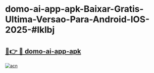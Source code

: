 # domo-ai-app-apk-Baixar-Gratis-Ultima-Versao-Para-Android-IOS-2025-#lklbj

# <h2><a href="https://ainizakaria.my?title=domo-ai-app-apk&ref=22M">🔗👉 🔴 domo-ai-app-apk</a></h2>

[![acn](https://github.com/user-attachments/assets/0f9c940e-d8b0-45ae-aac7-cd30a18b3e1c)](https://ainizakaria.my?title=domo-ai-app-apk&ref=22M)


